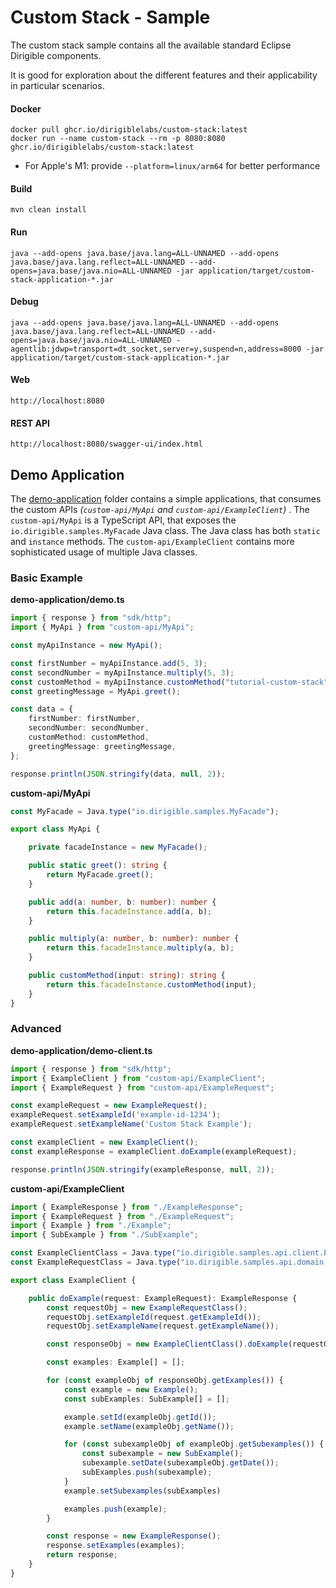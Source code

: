 # Custom Stack - Sample

The custom stack sample contains all the available standard Eclipse Dirigible components.

It is good for exploration about the different features and their applicability in particular scenarios.


#### Docker

```
docker pull ghcr.io/dirigiblelabs/custom-stack:latest
docker run --name custom-stack --rm -p 8080:8080 ghcr.io/dirigiblelabs/custom-stack:latest
```

- For Apple's M1: provide `--platform=linux/arm64` for better performance		

#### Build

```
mvn clean install
```
	
#### Run

```
java --add-opens java.base/java.lang=ALL-UNNAMED --add-opens java.base/java.lang.reflect=ALL-UNNAMED --add-opens=java.base/java.nio=ALL-UNNAMED -jar application/target/custom-stack-application-*.jar
```

#### Debug

```
java --add-opens java.base/java.lang=ALL-UNNAMED --add-opens java.base/java.lang.reflect=ALL-UNNAMED --add-opens=java.base/java.nio=ALL-UNNAMED -agentlib:jdwp=transport=dt_socket,server=y,suspend=n,address=8000 -jar application/target/custom-stack-application-*.jar
```
	
#### Web

```
http://localhost:8080
```

#### REST API

```
http://localhost:8080/swagger-ui/index.html
```

## Demo Application

The [demo-application](demo-application) folder contains a simple applications, that consumes the custom APIs _(`custom-api/MyApi` and `custom-api/ExampleClient`)_ . The `custom-api/MyApi` is a TypeScript API, that exposes the `io.dirigible.samples.MyFacade` Java class. The Java class has both `static` and `instance` methods. The `custom-api/ExampleClient` contains more sophisticated usage of multiple Java classes.

### Basic Example

**demo-application/demo.ts**
```ts
import { response } from "sdk/http";
import { MyApi } from "custom-api/MyApi";

const myApiInstance = new MyApi();

const firstNumber = myApiInstance.add(5, 3);
const secondNumber = myApiInstance.multiply(5, 3);
const customMethod = myApiInstance.customMethod("tutorial-custom-stack");
const greetingMessage = MyApi.greet();

const data = {
    firstNumber: firstNumber,
    secondNumber: secondNumber,
    customMethod: customMethod,
    greetingMessage: greetingMessage,
};

response.println(JSON.stringify(data, null, 2));
```

**custom-api/MyApi**
```ts
const MyFacade = Java.type("io.dirigible.samples.MyFacade");

export class MyApi {

    private facadeInstance = new MyFacade();

    public static greet(): string {
        return MyFacade.greet();
    }

    public add(a: number, b: number): number {
        return this.facadeInstance.add(a, b);
    }

    public multiply(a: number, b: number): number {
        return this.facadeInstance.multiply(a, b);
    }

    public customMethod(input: string): string {
        return this.facadeInstance.customMethod(input);
    }
}
```

### Advanced

**demo-application/demo-client.ts**
```ts
import { response } from "sdk/http";
import { ExampleClient } from "custom-api/ExampleClient";
import { ExampleRequest } from "custom-api/ExampleRequest";

const exampleRequest = new ExampleRequest();
exampleRequest.setExampleId('example-id-1234');
exampleRequest.setExampleName('Custom Stack Example');

const exampleClient = new ExampleClient();
const exampleResponse = exampleClient.doExample(exampleRequest);

response.println(JSON.stringify(exampleResponse, null, 2));
```

**custom-api/ExampleClient**

```ts
import { ExampleResponse } from "./ExampleResponse";
import { ExampleRequest } from "./ExampleRequest";
import { Example } from "./Example";
import { SubExample } from "./SubExample";

const ExampleClientClass = Java.type("io.dirigible.samples.api.client.ExampleClient");
const ExampleRequestClass = Java.type("io.dirigible.samples.api.domain.input.ExampleRequest");

export class ExampleClient {

    public doExample(request: ExampleRequest): ExampleResponse {
        const requestObj = new ExampleRequestClass();
        requestObj.setExampleId(request.getExampleId());
        requestObj.setExampleName(request.getExampleName());

        const responseObj = new ExampleClientClass().doExample(requestObj);

        const examples: Example[] = [];

        for (const exampleObj of responseObj.getExamples()) {
            const example = new Example();
            const subExamples: SubExample[] = [];

            example.setId(exampleObj.getId());
            example.setName(exampleObj.getName());

            for (const subexampleObj of exampleObj.getSubexamples()) {
                const subexample = new SubExample();
                subexample.setDate(subexampleObj.getDate());
                subExamples.push(subexample);
            }
            example.setSubexamples(subExamples)

            examples.push(example);
        }

        const response = new ExampleResponse();
        response.setExamples(examples);
        return response;
    }
}
```